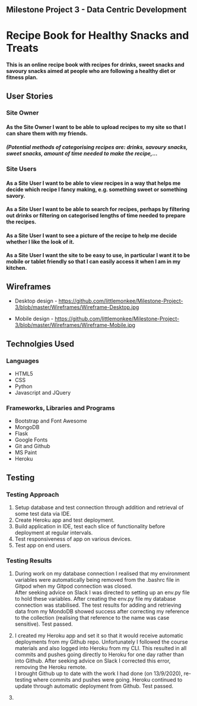 ## Milestone Project 3 - Data Centric Development

# Recipe Book for Healthy Snacks and Treats

#### This is an online recipe book with recipes for drinks, sweet snacks and savoury snacks aimed at people who are following a healthy diet or fitness plan.



## User Stories

### Site Owner

#### As the Site Owner I want to be able to upload recipes to my site so that I can share them with my friends.

##### (Potential methods of categorising recipes are: drinks, savoury snacks, sweet snacks, amount of time needed to make the recipe,...

### Site Users

#### As a Site User I want to be able to view recipes in a way that helps me decide which recipe I fancy making, e.g. something sweet or something savory.

#### As a Site User I want to be able to search for recipes, perhaps by filtering out drinks or filtering on categorised lengths of time needed to prepare the recipes.

#### As a Site User I want to see a picture of the recipe to help me decide whether I like the look of it.

#### As a Site User I want the site to be easy to use, in particular I want it to be mobile or tablet friendly so that I can easily access it when I am in my kitchen.


## Wireframes

* Desktop design - https://github.com/littlemonkee/Milestone-Project-3/blob/master/Wireframes/Wireframe-Desktop.jpg

* Mobile design - https://github.com/littlemonkee/Milestone-Project-3/blob/master/Wireframes/Wireframe-Mobile.jpg


## Technolgies Used

### Languages

* HTML5
* CSS
* Python
* Javascript and JQuery

### Frameworks, Libraries and Programs

* Bootstrap and Font Awesome
* MongoDB
* Flask
* Google Fonts
* Git and Github
* MS Paint
* Heroku


## Testing

### Testing Approach

1. Setup database and test connection through addition and retrieval of some test data via IDE.
2. Create Heroku app and test deployment.
3. Build application in IDE, test each slice of functionality before deployment at regular intervals.
4. Test responsiveness of app on various devices.
5. Test app on end users.

### Testing Results

1. During work on my database connection I realised that my environment variables were automatically being removed from the .bashrc file in Gitpod when my Gitpod connection was closed.  
After seeking advice on Slack I was directed to setting up an env.py file to hold these variables.  After creating the env.py file my database connection was stabilised. 
The test results for adding and retrieving data from my MondoDB showed success after correcting my reference to the collection (realising that reference to the name was case sensitive).
Test passed.

2. I created my Heroku app and set it so that it would receive automatic deployments from my Github repo.  Unfortunately I followed the course materials and also logged into Heroku from my CLI.
This resulted in all commits and pushes going directly to Heroku for one day rather than into Github.  After seeking advice on Slack I corrected this error, removing the Heroku remote.  
I brought Github up to date with the work I had done (on 13/9/2020), re-testing where commits and pushes were going.  Heroku continued to update through automatic deployment from Github.
Test passed.

3. 